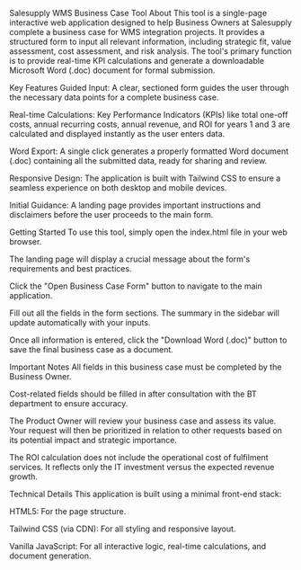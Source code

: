 Salesupply WMS Business Case Tool
About
This tool is a single-page interactive web application designed to help Business Owners at Salesupply complete a business case for WMS integration projects. It provides a structured form to input all relevant information, including strategic fit, value assessment, cost assessment, and risk analysis. The tool's primary function is to provide real-time KPI calculations and generate a downloadable Microsoft Word (.doc) document for formal submission.

Key Features
Guided Input: A clear, sectioned form guides the user through the necessary data points for a complete business case.

Real-time Calculations: Key Performance Indicators (KPIs) like total one-off costs, annual recurring costs, annual revenue, and ROI for years 1 and 3 are calculated and displayed instantly as the user enters data.

Word Export: A single click generates a properly formatted Word document (.doc) containing all the submitted data, ready for sharing and review.

Responsive Design: The application is built with Tailwind CSS to ensure a seamless experience on both desktop and mobile devices.

Initial Guidance: A landing page provides important instructions and disclaimers before the user proceeds to the main form.

Getting Started
To use this tool, simply open the index.html file in your web browser.

The landing page will display a crucial message about the form's requirements and best practices.

Click the "Open Business Case Form" button to navigate to the main application.

Fill out all the fields in the form sections. The summary in the sidebar will update automatically with your inputs.

Once all information is entered, click the "Download Word (.doc)" button to save the final business case as a document.

Important Notes
All fields in this business case must be completed by the Business Owner.

Cost-related fields should be filled in after consultation with the BT department to ensure accuracy.

The Product Owner will review your business case and assess its value. Your request will then be prioritized in relation to other requests based on its potential impact and strategic importance.

The ROI calculation does not include the operational cost of fulfilment services. It reflects only the IT investment versus the expected revenue growth.

Technical Details
This application is built using a minimal front-end stack:

HTML5: For the page structure.

Tailwind CSS (via CDN): For all styling and responsive layout.

Vanilla JavaScript: For all interactive logic, real-time calculations, and document generation.

